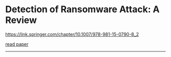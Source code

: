 # Detection of Ransomware Attack: A Review
https://link.springer.com/chapter/10.1007/978-981-15-0790-8_2


<a href="pdf/Detection of Ransomware Attack.pdf"> read paper </a>


-------------


